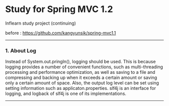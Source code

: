 # Study for Spring MVC 1.2

Inflearn study project (continuing)

before : https://github.com/kangyunsik/spring-mvc1.1

-----------------------------------------------

### 1. About Log

Instead of System.out.pringln(), logging should be used. This is because logging provides a number of convenient functions, such as multi-threading processing and performance optimization, as well as saving to a file and compressing and backing up when it exceeds a certain amount or saving only a certain amount of space.
Also, the output log level can be set using setting information such as applicaton.properties.
slf4j is an interface for logging, and logback of slf4j is one of its implementations.

-----------------------------------------------

